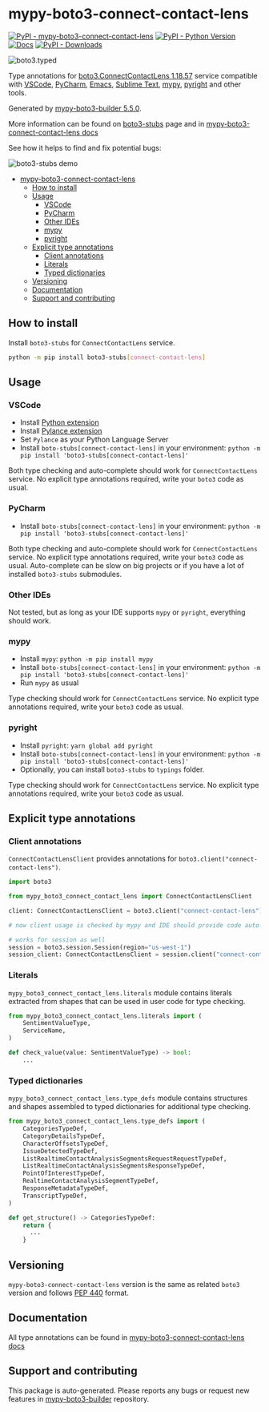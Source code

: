 <a id="mypy-boto3-connect-contact-lens"></a>

# mypy-boto3-connect-contact-lens

[![PyPI - mypy-boto3-connect-contact-lens](https://img.shields.io/pypi/v/mypy-boto3-connect-contact-lens.svg?color=blue)](https://pypi.org/project/mypy-boto3-connect-contact-lens)
[![PyPI - Python Version](https://img.shields.io/pypi/pyversions/mypy-boto3-connect-contact-lens.svg?color=blue)](https://pypi.org/project/mypy-boto3-connect-contact-lens)
[![Docs](https://img.shields.io/readthedocs/mypy-boto3-builder.svg?color=blue)](https://mypy-boto3-builder.readthedocs.io/)
[![PyPI - Downloads](https://img.shields.io/pypi/dw/mypy-boto3-connect-contact-lens?color=blue)](https://pypistats.org/packages/mypy-boto3-connect-contact-lens)

![boto3.typed](https://github.com/vemel/mypy_boto3_builder/raw/master/logo.png)

Type annotations for
[boto3.ConnectContactLens 1.18.57](https://boto3.amazonaws.com/v1/documentation/api/1.18.57/reference/services/connect-contact-lens.html#ConnectContactLens)
service compatible with [VSCode](https://code.visualstudio.com/),
[PyCharm](https://www.jetbrains.com/pycharm/),
[Emacs](https://www.gnu.org/software/emacs/),
[Sublime Text](https://www.sublimetext.com/),
[mypy](https://github.com/python/mypy),
[pyright](https://github.com/microsoft/pyright) and other tools.

Generated by
[mypy-boto3-builder 5.5.0](https://github.com/vemel/mypy_boto3_builder).

More information can be found on
[boto3-stubs](https://pypi.org/project/boto3-stubs/) page and in
[mypy-boto3-connect-contact-lens docs](https://vemel.github.io/boto3_stubs_docs/mypy_boto3_connect_contact_lens/)

See how it helps to find and fix potential bugs:

![boto3-stubs demo](https://github.com/vemel/mypy_boto3_builder/raw/master/demo.gif)

- [mypy-boto3-connect-contact-lens](#mypy-boto3-connect-contact-lens)
  - [How to install](#how-to-install)
  - [Usage](#usage)
    - [VSCode](#vscode)
    - [PyCharm](#pycharm)
    - [Other IDEs](#other-ides)
    - [mypy](#mypy)
    - [pyright](#pyright)
  - [Explicit type annotations](#explicit-type-annotations)
    - [Client annotations](#client-annotations)
    - [Literals](#literals)
    - [Typed dictionaries](#typed-dictionaries)
  - [Versioning](#versioning)
  - [Documentation](#documentation)
  - [Support and contributing](#support-and-contributing)

<a id="how-to-install"></a>

## How to install

Install `boto3-stubs` for `ConnectContactLens` service.

```bash
python -m pip install boto3-stubs[connect-contact-lens]
```

<a id="usage"></a>

## Usage

<a id="vscode"></a>

### VSCode

- Install
  [Python extension](https://marketplace.visualstudio.com/items?itemName=ms-python.python)
- Install
  [Pylance extension](https://marketplace.visualstudio.com/items?itemName=ms-python.vscode-pylance)
- Set `Pylance` as your Python Language Server
- Install `boto-stubs[connect-contact-lens]` in your environment:
  `python -m pip install 'boto3-stubs[connect-contact-lens]'`

Both type checking and auto-complete should work for `ConnectContactLens`
service. No explicit type annotations required, write your `boto3` code as
usual.

<a id="pycharm"></a>

### PyCharm

- Install `boto-stubs[connect-contact-lens]` in your environment:
  `python -m pip install 'boto3-stubs[connect-contact-lens]'`

Both type checking and auto-complete should work for `ConnectContactLens`
service. No explicit type annotations required, write your `boto3` code as
usual. Auto-complete can be slow on big projects or if you have a lot of
installed `boto3-stubs` submodules.

<a id="other-ides"></a>

### Other IDEs

Not tested, but as long as your IDE supports `mypy` or `pyright`, everything
should work.

<a id="mypy"></a>

### mypy

- Install `mypy`: `python -m pip install mypy`
- Install `boto-stubs[connect-contact-lens]` in your environment:
  `python -m pip install 'boto3-stubs[connect-contact-lens]'`
- Run `mypy` as usual

Type checking should work for `ConnectContactLens` service. No explicit type
annotations required, write your `boto3` code as usual.

<a id="pyright"></a>

### pyright

- Install `pyright`: `yarn global add pyright`
- Install `boto-stubs[connect-contact-lens]` in your environment:
  `python -m pip install 'boto3-stubs[connect-contact-lens]'`
- Optionally, you can install `boto3-stubs` to `typings` folder.

Type checking should work for `ConnectContactLens` service. No explicit type
annotations required, write your `boto3` code as usual.

<a id="explicit-type-annotations"></a>

## Explicit type annotations

<a id="client-annotations"></a>

### Client annotations

`ConnectContactLensClient` provides annotations for
`boto3.client("connect-contact-lens")`.

```python
import boto3

from mypy_boto3_connect_contact_lens import ConnectContactLensClient

client: ConnectContactLensClient = boto3.client("connect-contact-lens")

# now client usage is checked by mypy and IDE should provide code auto-complete

# works for session as well
session = boto3.session.Session(region="us-west-1")
session_client: ConnectContactLensClient = session.client("connect-contact-lens")
```

<a id="literals"></a>

### Literals

`mypy_boto3_connect_contact_lens.literals` module contains literals extracted
from shapes that can be used in user code for type checking.

```python
from mypy_boto3_connect_contact_lens.literals import (
    SentimentValueType,
    ServiceName,
)

def check_value(value: SentimentValueType) -> bool:
    ...
```

<a id="typed-dictionaries"></a>

### Typed dictionaries

`mypy_boto3_connect_contact_lens.type_defs` module contains structures and
shapes assembled to typed dictionaries for additional type checking.

```python
from mypy_boto3_connect_contact_lens.type_defs import (
    CategoriesTypeDef,
    CategoryDetailsTypeDef,
    CharacterOffsetsTypeDef,
    IssueDetectedTypeDef,
    ListRealtimeContactAnalysisSegmentsRequestRequestTypeDef,
    ListRealtimeContactAnalysisSegmentsResponseTypeDef,
    PointOfInterestTypeDef,
    RealtimeContactAnalysisSegmentTypeDef,
    ResponseMetadataTypeDef,
    TranscriptTypeDef,
)

def get_structure() -> CategoriesTypeDef:
    return {
      ...
    }
```

<a id="versioning"></a>

## Versioning

`mypy-boto3-connect-contact-lens` version is the same as related `boto3`
version and follows [PEP 440](https://www.python.org/dev/peps/pep-0440/)
format.

<a id="documentation"></a>

## Documentation

All type annotations can be found in
[mypy-boto3-connect-contact-lens docs](https://vemel.github.io/boto3_stubs_docs/mypy_boto3_connect_contact_lens/)

<a id="support-and-contributing"></a>

## Support and contributing

This package is auto-generated. Please reports any bugs or request new features
in [mypy-boto3-builder](https://github.com/vemel/mypy_boto3_builder/issues/)
repository.
